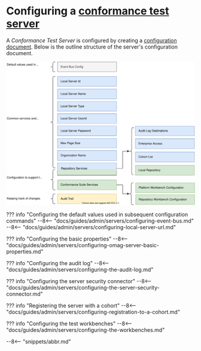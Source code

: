<!-- SPDX-License-Identifier: CC-BY-4.0 -->
<!-- Copyright Contributors to the Egeria project. -->

# Configuring a [conformance test server](/concepts/conformance-test-server)

A *Conformance Test Server* is configured by creating a [configuration document](/concepts/configuration-document).  Below is the outline structure of the server's configuration document.

![Configuration for a conformance test server](conformance-suite-config.svg)

??? info "Configuring the default values used in subsequent configuration commands"
    --8<-- "docs/guides/admin/servers/configuring-event-bus.md"
    --8<-- "docs/guides/admin/servers/configuring-local-server-url.md"

??? info "Configuring the basic properties"
    --8<-- "docs/guides/admin/servers/configuring-omag-server-basic-properties.md"

??? info "Configuring the audit log"
    --8<-- "docs/guides/admin/servers/configuring-the-audit-log.md"

??? info "Configuring the server security connector"
    --8<-- "docs/guides/admin/servers/configuring-the-server-security-connector.md"

??? info "Registering the server with a cohort"
    --8<-- "docs/guides/admin/servers/configuring-registration-to-a-cohort.md"

??? info "Configuring the test workbenches"
    --8<-- "docs/guides/admin/servers/configuring-the-workbenches.md"

--8<-- "snippets/abbr.md"
